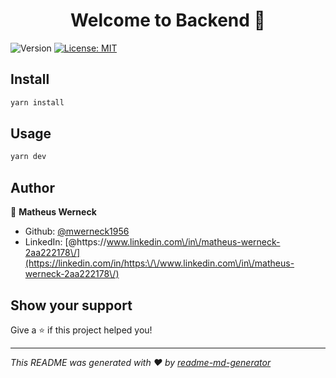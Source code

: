 <h1 align="center">Welcome to Backend 👋</h1>
<p>
  <img alt="Version" src="https://img.shields.io/badge/version-1.0.0-blue.svg?cacheSeconds=2592000" />
  <a href="#" target="_blank">
    <img alt="License: MIT" src="https://img.shields.io/badge/License-MIT-yellow.svg" />
  </a>
</p>

## Install

```sh
yarn install
```

## Usage

```sh
yarn dev
```

## Author

👤 **Matheus Werneck**

* Github: [@mwerneck1956](https://github.com/mwerneck1956)
* LinkedIn: [@https:\/\/www.linkedin.com\/in\/matheus-werneck-2aa222178\/](https://linkedin.com/in/https:\/\/www.linkedin.com\/in\/matheus-werneck-2aa222178\/)

## Show your support

Give a ⭐️ if this project helped you!

***
_This README was generated with ❤️ by [readme-md-generator](https://github.com/kefranabg/readme-md-generator)_
